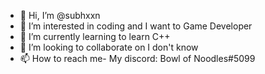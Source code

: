 - 👋 Hi, I’m @subhxxn
- 👀 I’m interested in coding and I want to Game Developer
- 🌱 I’m currently learning to learn C++
- 💞️ I’m looking to collaborate on I don't know
- 📫 How to reach me- My discord: Bowl of Noodles#5099

<!---
subhxxn/subhxxn is a ✨ special ✨ repository because its `README.md` (this file) appears on your GitHub profile.
You can click the Preview link to take a look at your changes.
--->
